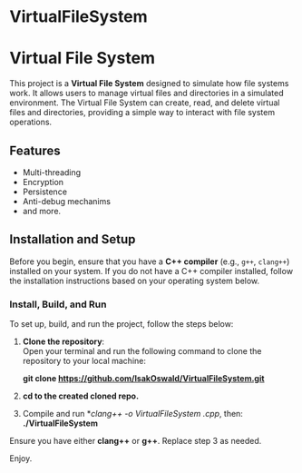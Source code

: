 # VirtualFileSystem

# Virtual File System

This project is a **Virtual File System** designed to simulate how file systems work. It allows users to manage virtual files and directories in a simulated environment. The Virtual File System can create, read, and delete virtual files and directories, providing a simple way to interact with file system operations.

## Features

- Multi-threading
- Encryption
- Persistence
- Anti-debug mechanims
- and more. 

## Installation and Setup

Before you begin, ensure that you have a **C++ compiler** (e.g., `g++`, `clang++`) installed on your system. If you do not have a C++ compiler installed, follow the installation instructions based on your operating system below.

### Install, Build, and Run

To set up, build, and run the project, follow the steps below:

1. **Clone the repository**:  
	Open your terminal and run the following command to clone the repository to your local machine:
   
	**git clone https://github.com/IsakOswald/VirtualFileSystem.git**
   
2. **cd to the created cloned repo.**

3. Compile and run
	**clang++ -o VirtualFileSystem *.cpp**, then:
	**./VirtualFileSystem**

Ensure you have either **clang++** or **g++**. Replace step 3 as needed.

Enjoy.


	

